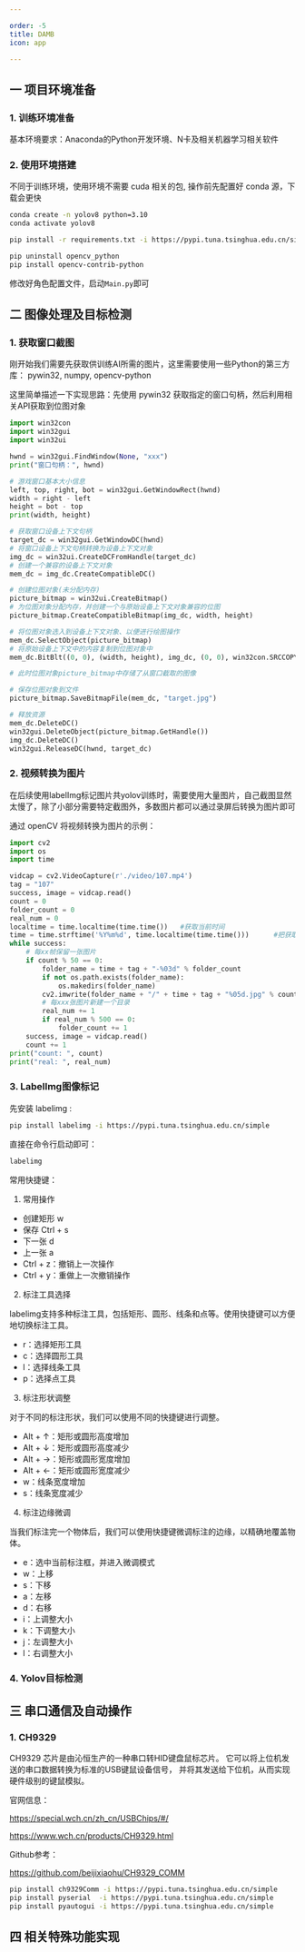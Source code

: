 ```yaml
---

order: -5
title: DAMB
icon: app

---
```


## 一 项目环境准备

### 1. 训练环境准备

基本环境要求：Anaconda的Python开发环境、N卡及相关机器学习相关软件


### 2. 使用环境搭建

不同于训练环境，使用环境不需要 cuda 相关的包, 操作前先配置好 conda 源，下载会更快

```bash
conda create -n yolov8 python=3.10
conda activate yolov8

pip install -r requirements.txt -i https://pypi.tuna.tsinghua.edu.cn/simple

pip uninstall opencv_python
pip install opencv-contrib-python

```

修改好角色配置文件，启动`Main.py`即可



## 二 图像处理及目标检测

### 1. 获取窗口截图

刚开始我们需要先获取供训练AI所需的图片，这里需要使用一些Python的第三方库：
pywin32, numpy, opencv-python 

这里简单描述一下实现思路：先使用 pywin32 获取指定的窗口句柄，然后利用相关API获取到位图对象

```python
import win32con
import win32gui
import win32ui

hwnd = win32gui.FindWindow(None, "xxx")
print("窗口句柄：", hwnd)

# 游戏窗口基本大小信息
left, top, right, bot = win32gui.GetWindowRect(hwnd)
width = right - left
height = bot - top
print(width, height)

# 获取窗口设备上下文句柄
target_dc = win32gui.GetWindowDC(hwnd)
# 将窗口设备上下文句柄转换为设备上下文对象
img_dc = win32ui.CreateDCFromHandle(target_dc)
# 创建一个兼容的设备上下文对象
mem_dc = img_dc.CreateCompatibleDC()

# 创建位图对象(未分配内存)
picture_bitmap = win32ui.CreateBitmap()
# 为位图对象分配内存，并创建一个与原始设备上下文对象兼容的位图
picture_bitmap.CreateCompatibleBitmap(img_dc, width, height)

# 将位图对象选入到设备上下文对象、以便进行绘图操作
mem_dc.SelectObject(picture_bitmap)
# 将原始设备上下文中的内容复制到位图对象中
mem_dc.BitBlt((0, 0), (width, height), img_dc, (0, 0), win32con.SRCCOPY)

# 此时位图对象picture_bitmap中存储了从窗口截取的图像

# 保存位图对象到文件
picture_bitmap.SaveBitmapFile(mem_dc, "target.jpg")

# 释放资源
mem_dc.DeleteDC()
win32gui.DeleteObject(picture_bitmap.GetHandle())
img_dc.DeleteDC()
win32gui.ReleaseDC(hwnd, target_dc)

```

### 2. 视频转换为图片

在后续使用labelImg标记图片共yolov训练时，需要使用大量图片，自己截图显然太慢了，除了小部分需要特定截图外，多数图片都可以通过录屏后转换为图片即可

通过 openCV 将视频转换为图片的示例：

```python
import cv2
import os
import time

vidcap = cv2.VideoCapture(r'./video/107.mp4')
tag = "107"
success, image = vidcap.read()
count = 0
folder_count = 0
real_num = 0
localtime = time.localtime(time.time())   #获取当前时间
time = time.strftime('%Y%m%d', time.localtime(time.time()))      #把获取的时间转换成"年月日格式”
while success:
    # 每xx帧保留一张图片
    if count % 50 == 0:
        folder_name = time + tag + "-%03d" % folder_count
        if not os.path.exists(folder_name):
            os.makedirs(folder_name)
        cv2.imwrite(folder_name + "/" + time + tag + "%05d.jpg" % count, image)  # save frame as JPEG file
        # 每xxx张图片新建一个目录
        real_num += 1
        if real_num % 500 == 0:
            folder_count += 1
    success, image = vidcap.read()
    count += 1
print("count: ", count)
print("real: ", real_num)
```

### 3. LabelImg图像标记

先安装 labelimg :
```bash
pip install labelimg -i https://pypi.tuna.tsinghua.edu.cn/simple
```

直接在命令行启动即可：
```bash
labelimg
```

常用快捷键：
1. 常用操作

- 创建矩形 w
- 保存 Ctrl + s
- 下一张 d
- 上一张 a
- Ctrl + z：撤销上一次操作
- Ctrl + y：重做上一次撤销操作

2. 标注工具选择

labelimg支持多种标注工具，包括矩形、圆形、线条和点等。使用快捷键可以方便地切换标注工具。

- r：选择矩形工具
- c：选择圆形工具
- l：选择线条工具
- p：选择点工具

3. 标注形状调整

对于不同的标注形状，我们可以使用不同的快捷键进行调整。

- Alt + ↑：矩形或圆形高度增加
- Alt + ↓：矩形或圆形高度减少
- Alt + →：矩形或圆形宽度增加
- Alt + ←：矩形或圆形宽度减少
- w：线条宽度增加
- s：线条宽度减少

4. 标注边缘微调

当我们标注完一个物体后，我们可以使用快捷键微调标注的边缘，以精确地覆盖物体。

- e：选中当前标注框，并进入微调模式
- w：上移
- s：下移
- a：左移
- d：右移
- i：上调整大小
- k：下调整大小
- j：左调整大小
- l：右调整大小


### 4. Yolov目标检测


## 三 串口通信及自动操作

### 1. CH9329
CH9329 芯片是由沁恒生产的一种串口转HID键盘鼠标芯片。
它可以将上位机发送的串口数据转换为标准的USB键鼠设备信号，
并将其发送给下位机，从而实现硬件级别的键鼠模拟。

官网信息：

https://special.wch.cn/zh_cn/USBChips/#/

https://www.wch.cn/products/CH9329.html


Github参考：

https://github.com/beijixiaohu/CH9329_COMM


```bash
pip install ch9329Comm -i https://pypi.tuna.tsinghua.edu.cn/simple
pip install pyserial  -i https://pypi.tuna.tsinghua.edu.cn/simple 
pip install pyautogui -i https://pypi.tuna.tsinghua.edu.cn/simple
```



## 四 相关特殊功能实现




















